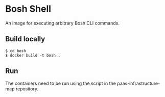# Bosh Shell

An image for executing arbitrary Bosh CLI commands.

## Build locally

```
$ cd bosh
$ docker build -t bosh .
```

## Run

The containers need to be run using the script in the paas-infrastructure-map repository.
